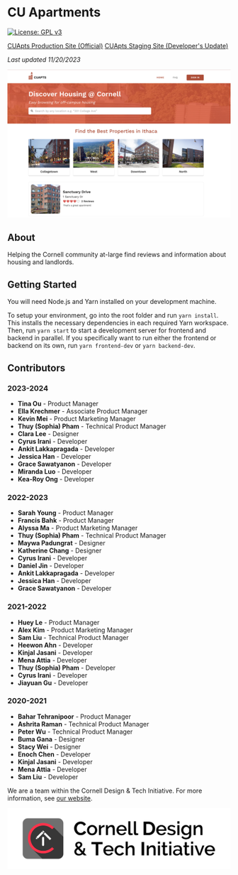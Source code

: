 # CU Apartments

[![License: GPL v3](https://img.shields.io/badge/License-GPLv3-blue.svg)](https://www.gnu.org/licenses/gpl-3.0)

[CUApts Production Site (Official)](https://www.cuapts.org/)
[CUApts Staging Site (Developer's Update)](https://cuapts-staging.herokuapp.com/)

_Last updated 11/20/2023_

![CU Apartments splash](./screenshots/splash.png)

## About

Helping the Cornell community at-large find reviews and information about housing and landlords.

## Getting Started

You will need Node.js and Yarn installed on your development machine.

To setup your environment, go into the root folder and run `yarn install`. This installs the necessary
dependencies in each required Yarn workspace. Then, run `yarn start` to start a development server
for frontend and backend in parallel. If you specifically want to run either the frontend or backend
on its own, run `yarn frontend-dev` or `yarn backend-dev`.

## Contributors

### 2023-2024

- **Tina Ou** - Product Manager
- **Ella Krechmer** - Associate Product Manager
- **Kevin Mei** - Product Marketing Manager
- **Thuy (Sophia) Pham** - Technical Product Manager
- **Clara Lee** - Designer
- **Cyrus Irani** - Developer
- **Ankit Lakkapragada** - Developer
- **Jessica Han** - Developer
- **Grace Sawatyanon** - Developer
- **Miranda Luo** - Developer
- **Kea-Roy Ong** - Developer

### 2022-2023

- **Sarah Young** - Product Manager
- **Francis Bahk** - Product Manager
- **Alyssa Ma** - Product Marketing Manager
- **Thuy (Sophia) Pham** - Technical Product Manager
- **Maywa Padungrat** - Designer
- **Katherine Chang** - Designer
- **Cyrus Irani** - Developer
- **Daniel Jin** - Developer
- **Ankit Lakkapragada** - Developer
- **Jessica Han** - Developer
- **Grace Sawatyanon** - Developer

### 2021-2022

- **Huey Le** - Product Manager
- **Alex Kim** - Product Marketing Manager
- **Sam Liu** - Technical Product Manager
- **Heewon Ahn** - Developer
- **Kinjal Jasani** - Developer
- **Mena Attia** - Developer
- **Thuy (Sophia) Pham** - Developer
- **Cyrus Irani** - Developer
- **Jiayuan Gu** - Developer

### 2020-2021

- **Bahar Tehranipoor** - Product Manager
- **Ashrita Raman** - Technical Product Manager
- **Peter Wu** - Technical Product Manager
- **Buma Gana** - Designer
- **Stacy Wei** - Designer
- **Enoch Chen** - Developer
- **Kinjal Jasani** - Developer
- **Mena Attia** - Developer
- **Sam Liu** - Developer

We are a team within the Cornell Design & Tech Initiative. For more information, see
[our website](https://cornelldti.org).

![dti splash](./screenshots/dti.png)
